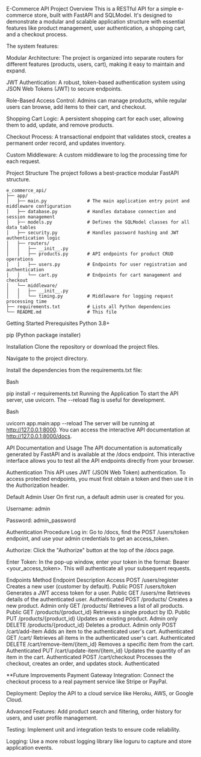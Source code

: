 E-Commerce API
Project Overview
This is a RESTful API for a simple e-commerce store, built with FastAPI and SQLModel. It's designed to demonstrate a modular and scalable application structure with essential features like product management, user authentication, a shopping cart, and a checkout process.

The system features:

Modular Architecture: The project is organized into separate routers for different features (products, users, cart), making it easy to maintain and expand.

JWT Authentication: A robust, token-based authentication system using JSON Web Tokens (JWT) to secure endpoints.

Role-Based Access Control: Admins can manage products, while regular users can browse, add items to their cart, and checkout.

Shopping Cart Logic: A persistent shopping cart for each user, allowing them to add, update, and remove products.

Checkout Process: A transactional endpoint that validates stock, creates a permanent order record, and updates inventory.

Custom Middleware: A custom middleware to log the processing time for each request.

Project Structure
The project follows a best-practice modular FastAPI structure.


```
e_commerce_api/
├── app/
│   ├── main.py               # The main application entry point and middleware configuration
│   ├── database.py           # Handles database connection and session management
│   ├── models.py             # Defines the SQLModel classes for all data tables
│   ├── security.py           # Handles password hashing and JWT authentication logic
│   ├── routers/
│   │   ├── __init__.py
│   │   ├── products.py       # API endpoints for product CRUD operations
│   │   ├── users.py          # Endpoints for user registration and authentication
│   │   └── cart.py           # Endpoints for cart management and checkout
│   └── middleware/
│   │   ├── __init__.py
│   │   └── timing.py         # Middleware for logging request processing time
├── requirements.txt          # Lists all Python dependencies
└── README.md                 # This file

```
Getting Started
Prerequisites
Python 3.8+

pip (Python package installer)

Installation
Clone the repository or download the project files.

Navigate to the project directory.

Install the dependencies from the requirements.txt file:

Bash

pip install -r requirements.txt
Running the Application
To start the API server, use uvicorn. The --reload flag is useful for development.

Bash

uvicorn app.main:app --reload
The server will be running at http://127.0.0.1:8000. You can access the interactive API documentation at http://127.0.0.1:8000/docs.

API Documentation and Usage
The API documentation is automatically generated by FastAPI and is available at the /docs endpoint. This interactive interface allows you to test all the API endpoints directly from your browser.

Authentication
This API uses JWT (JSON Web Token) authentication. To access protected endpoints, you must first obtain a token and then use it in the Authorization header.

Default Admin User
On first run, a default admin user is created for you.

Username: admin

Password: admin_password

Authentication Procedure
Log in: Go to /docs, find the POST /users/token endpoint, and use your admin credentials to get an access_token.

Authorize: Click the "Authorize" button at the top of the /docs page.

Enter Token: In the pop-up window, enter your token in the format: Bearer <your_access_token>. This will authenticate all your subsequent requests.

Endpoints
Method	Endpoint	Description	Access
POST	/users/register	Creates a new user (customer by default).	Public
POST	/users/token	Generates a JWT access token for a user.	Public
GET	/users/me	Retrieves details of the authenticated user.	Authenticated
POST	/products/	Creates a new product.	Admin only
GET	/products/	Retrieves a list of all products.	Public
GET	/products/{product_id}	Retrieves a single product by ID.	Public
PUT	/products/{product_id}	Updates an existing product.	Admin only
DELETE	/products/{product_id}	Deletes a product.	Admin only
POST	/cart/add-item	Adds an item to the authenticated user's cart.	Authenticated
GET	/cart/	Retrieves all items in the authenticated user's cart.	Authenticated
DELETE	/cart/remove-item/{item_id}	Removes a specific item from the cart.	Authenticated
PUT	/cart/update-item/{item_id}	Updates the quantity of an item in the cart.	Authenticated
POST	/cart/checkout	Processes the checkout, creates an order, and updates stock.	Authenticated


**Future Improvements
Payment Gateway Integration: Connect the checkout process to a real payment service like Stripe or PayPal.

Deployment: Deploy the API to a cloud service like Heroku, AWS, or Google Cloud.

Advanced Features: Add product search and filtering, order history for users, and user profile management.

Testing: Implement unit and integration tests to ensure code reliability.

Logging: Use a more robust logging library like loguru to capture and store application events.